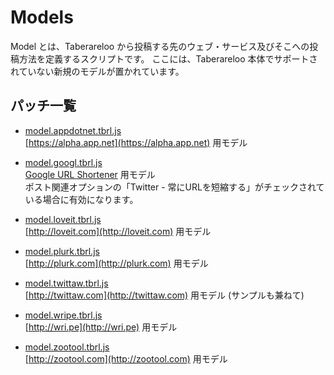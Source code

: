 # Models

Model とは、Taberareloo から投稿する先のウェブ・サービス及びそこへの投稿方法を定義するスクリプトです。
ここには、Taberareloo 本体でサポートされていない新規のモデルが置かれています。

## パッチ一覧

* [model.appdotnet.tbrl.js](https://raw.github.com/YungSang/patches-for-taberareloo/master/models/model.appdotnet.tbrl.js)  
  [https://alpha.app.net](https://alpha.app.net) 用モデル

* [model.googl.tbrl.js](https://raw.github.com/YungSang/patches-for-taberareloo/master/models/model.googl.tbrl.js)  
  [Google URL Shortener](http://goo.gl) 用モデル  
  ポスト関連オプションの「Twitter - 常にURLを短縮する」がチェックされている場合に有効になります。

* [model.loveit.tbrl.js](https://raw.github.com/YungSang/patches-for-taberareloo/master/models/model.loveit.tbrl.js)  
  [http://loveit.com](http://loveit.com) 用モデル

* [model.plurk.tbrl.js](https://raw.github.com/YungSang/patches-for-taberareloo/master/models/model.plurk.tbrl.js)  
  [http://plurk.com](http://plurk.com) 用モデル

* [model.twittaw.tbrl.js](https://raw.github.com/YungSang/patches-for-taberareloo/master/models/model.twittaw.tbrl.js)  
	[http://twittaw.com](http://twittaw.com) 用モデル (サンプルも兼ねて)

* [model.wripe.tbrl.js](https://raw.github.com/YungSang/patches-for-taberareloo/master/models/model.wripe.tbrl.js)  
  [http://wri.pe](http://wri.pe) 用モデル

* [model.zootool.tbrl.js](https://raw.github.com/YungSang/patches-for-taberareloo/master/models/model.zootool.tbrl.js)  
  [http://zootool.com](http://zootool.com) 用モデル
